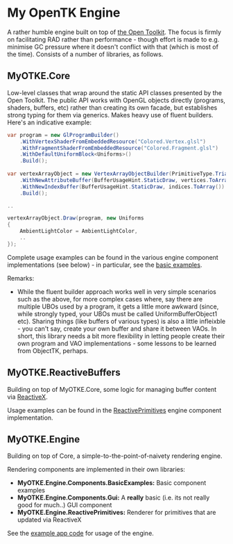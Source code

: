 # My OpenTK Engine

A rather humble engine built on top of [the Open Toolkit](https://opentk.net/).
The focus is firmly on facilitating RAD rather than performance - though effort is made to e.g. minimise GC pressure where it doesn't conflict with that (which is most of the time).
Consists of a number of libraries, as follows.

## MyOTKE.Core

Low-level classes that wrap around the static API classes presented by the Open Toolkit. The public API works with OpenGL objects directly (programs, shaders, buffers, etc) rather than creating its own facade, but establishes strong typing for them via generics. Makes heavy use of fluent builders. Here's an indicative example:  

```csharp
var program = new GlProgramBuilder()
    .WithVertexShaderFromEmbeddedResource("Colored.Vertex.glsl")
    .WithFragmentShaderFromEmbeddedResource("Colored.Fragment.glsl")
    .WithDefaultUniformBlock<Uniforms>()
    .Build();
  
var vertexArrayObject = new VertexArrayObjectBuilder(PrimitiveType.Triangles)
    .WithNewAttributeBuffer(BufferUsageHint.StaticDraw, vertices.ToArray())
    .WithNewIndexBuffer(BufferUsageHint.StaticDraw, indices.ToArray())
    .Build();

..

vertexArrayObject.Draw(program, new Uniforms
{
    AmbientLightColor = AmbientLightColor,
    ..
});

```

Complete usage examples can be found in the various engine component implementations (see below) - in particular, see the [basic examples](./src/Engine.Components.BasicExamples).

Remarks:
* While the fluent builder approach works well in very simple scenarios such as the above, for more complex cases where, say there are multiple UBOs used by a program, it gets a little more awkward (since, while strongly typed, your UBOs must be called UniformBufferObject1 etc). Sharing things (like buffers of various types) is also a little infleixble - you can't say, create your own buffer and share it between VAOs. In short, this library needs a bit more flexibility in letting people create their own program and VAO implementations - some lessons to be learned from ObjectTK, perhaps.

## MyOTKE.ReactiveBuffers

Building on top of MyOTKE.Core, some logic for managing buffer content via [ReactiveX](http://reactivex.io/).

Usage examples can be found in the [ReactivePrimitives](./src/Engine.Components.ReactivePrimitives) engine component implementation.
 
## MyOTKE.Engine

Building on top of Core, a simple-to-the-point-of-naivety rendering engine.

Rendering components are implemented in their own libraries:

* **MyOTKE.Engine.Components.BasicExamples:** Basic component examples
* **MyOTKE.Engine.Components.Gui:** A **really** basic (i.e. its not really good for much..) GUI component 
* **MyOTKE.Engine.ReactivePrimitives:** Renderer for primitives that are updated via ReactiveX

See the [example app code](./src/ExampleApp) for usage of the engine.
